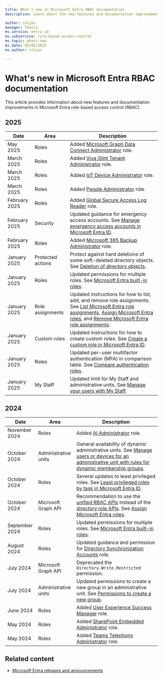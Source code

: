 ```yaml
---
title: What's new in Microsoft Entra RBAC documentation
description: Learn about the new features and documentation improvements in Microsoft Entra role-based access control (RBAC).

author: rolyon
manager: femila
ms.service: entra-id
ms.subservice: role-based-access-control
ms.topic: whats-new
ms.date: 05/02/2025
ms.author: rolyon

---
```


# What's new in Microsoft Entra RBAC documentation

This article provides information about new features and documentation improvements in Microsoft Entra role-based access control (RBAC).

## 2025

| Date | Area | Description |
| --- | --- | --- |
| May 2025 | Roles | Added [Microsoft Graph Data Connect Administrator](permissions-reference.md#microsoft-graph-data-connect-administrator) role. |
| March 2025 | Roles | Added [Viva Glint Tenant Administrator](permissions-reference.md#viva-glint-tenant-administrator) role. |
| March 2025 | Roles | Added [IoT Device Administrator](permissions-reference.md#iot-device-administrator) role. |
| March 2025 | Roles | Added [People Administrator](permissions-reference.md#people-administrator) role. |
| February 2025 | Roles | Added [Global Secure Access Log Reader](permissions-reference.md#global-secure-access-log-reader) role. |
| February 2025 | Security | Updated guidance for emergency access accounts. See [Manage emergency access accounts in Microsoft Entra ID](security-emergency-access.md). |
| February 2025 | Roles | Added [Microsoft 365 Backup Administrator](permissions-reference.md#microsoft-365-backup-administrator) role. |
| January 2025 | Protected actions | Protect against hard deletions of some soft-deleted directory objects. See [Deletion of directory objects](protected-actions-overview.md#deletion-of-directory-objects). |
| January 2025 | Roles | Updated permissions for multiple roles. See [Microsoft Entra built-in roles](permissions-reference.md). |
| January 2025 | Role assignments | Updated instructions for how to list, add, and remove role assignments. See [List Microsoft Entra role assignments](view-assignments.md), [Assign Microsoft Entra roles](manage-roles-portal.md), and [Remove Microsoft Entra role assignments](groups-remove-assignment.md). |
| January 2025 | Custom roles | Updated instructions for how to create custom roles. See [Create a custom role in Microsoft Entra ID](custom-create.md). |
| January 2025 | Roles | Updated per-user multifactor authentication (MFA) in comparison table. See [Compare authentication roles](privileged-roles-permissions.md#compare-authentication-roles). |
| January 2025 | My Staff | Updated limit for My Staff and administrative units. See [Manage your users with My Staff](my-staff-configure.md#limitations). |

## 2024

| Date | Area | Description |
| --- | --- | --- |
| November 2024 | Roles | Added [AI Administrator](permissions-reference.md#ai-administrator) role. |
| October 2024 | Administrative units | General availability of dynamic administrative units. See [Manage users or devices for an administrative unit with rules for dynamic membership groups](admin-units-members-dynamic.md). |
| October 2024 | Roles | Several updates to least privileged roles. See [Least privileged roles by task in Microsoft Entra ID](delegate-by-task.md). |
| October 2024 | Microsoft Graph API | Recommendation to use the [unified RBAC APIs](/graph/api/rbacapplication-post-roleassignments) instead of the [directory role APIs](/graph/api/directoryrole-post-members). See [Assign Microsoft Entra roles](manage-roles-portal.md?tabs=ms-graph). |
| September 2024 | Roles | Updated permissions for multiple roles. See [Microsoft Entra built-in roles](permissions-reference.md). |
| August 2024 | Roles | Updated guidance and permission for [Directory Synchronization Accounts](permissions-reference.md#directory-synchronization-accounts) role. |
| July 2024 | Microsoft Graph API | Deprecated the `Directory.Write.Restricted` permission. |
| July 2024 | Administrative units | Updated permissions to create a new group in an administrative unit. See [Permissions to create a new group](/graph/api/administrativeunit-post-members#permissions-to-create-a-new-group). |
| June 2024 | Roles | Added [User Experience Success Manager](permissions-reference.md#user-experience-success-manager) role. |
| May 2024 | Roles | Added [SharePoint Embedded Administrator](permissions-reference.md#sharepoint-administrator) role. |
| May 2024 | Roles | Added [Teams Telephony Administrator](permissions-reference.md#teams-telephony-administrator) role. |

## Related content

- [Microsoft Entra releases and announcements](../../fundamentals/whats-new.md)

